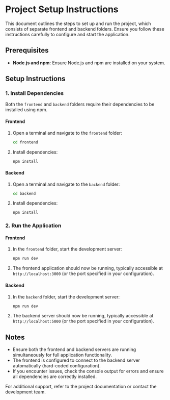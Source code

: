 # Project Setup Instructions

This document outlines the steps to set up and run the project, which consists of separate frontend and backend folders. Ensure you follow these instructions carefully to configure and start the application.

## Prerequisites

- **Node.js and npm**: Ensure Node.js and npm are installed on your system.

## Setup Instructions

### 1. Install Dependencies

Both the `frontend` and `backend` folders require their dependencies to be installed using npm.

#### Frontend

1. Open a terminal and navigate to the `frontend` folder:
   ```bash
   cd frontend
   ```

2. Install dependencies:
   ```bash
   npm install
   ```

#### Backend

1. Open a terminal and navigate to the `backend` folder:
   ```bash
   cd backend
   ```

2. Install dependencies:
   ```bash
   npm install
   ```

### 2. Run the Application

#### Frontend

1. In the `frontend` folder, start the development server:
   ```bash
   npm run dev
   ```

2. The frontend application should now be running, typically accessible at `http://localhost:3000` (or the port specified in your configuration).

#### Backend

1. In the `backend` folder, start the development server:
   ```bash
   npm run dev
   ```

2. The backend server should now be running, typically accessible at `http://localhost:5000` (or the port specified in your configuration).

## Notes

- Ensure both the frontend and backend servers are running simultaneously for full application functionality.
- The frontend is configured to connect to the backend server automatically (hard-coded configuration).
- If you encounter issues, check the console output for errors and ensure all dependencies are correctly installed.

For additional support, refer to the project documentation or contact the development team.
